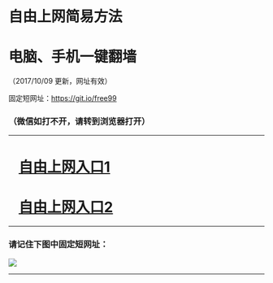 ﻿# 自由上网简易方法

# 电脑、手机一键翻墙

（2017/10/09 更新，网址有效）

固定短网址：https://git.io/free99

### （微信如打不开，请转到浏览器打开）


***





# &nbsp;&nbsp; <a href="http://ft2695011515.fwq-tz-1001.info/fwqtz01.html?t=100900112382 " target="_blank">自由上网入口1</a>
# &nbsp;&nbsp; <a href="http://ft3157311185.fwq-tz-1002.info/fwqtz02.html?t=100900131017 " target="_blank">自由上网入口2</a>
***

### 请记住下图中固定短网址：

<img src="https://s3-us-west-2.amazonaws.com/fwq-1001/yjfq-20170905okok.png" /> 


***

